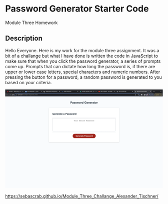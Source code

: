 # Password Generator Starter Code
Module Three Homework

## Description

Hello Everyone. Here is my work for the module three assignment. It was a bit of a challange but what I have done is written the code in JavaScript to make sure that
when you click the password generator, a series of prompts come up. Prompts that can dictate how long the password is, if there are upper or lower case letters, special characters
and numeric numbers. After pressing the button for a password, a random password is generated to you based on your criteria. 

![image of my password generator](assets/images/password-generator.png)

https://sebascrab.github.io/Module_Three_Challange_Alexander_Tischner/